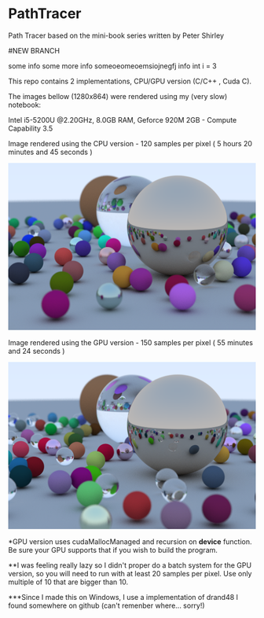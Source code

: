 # PathTracer
Path Tracer based on the mini-book series written by Peter Shirley

#NEW BRANCH


some info
some more info
someoeomeoemsiojnegfj info
int i = 3

This repo contains 2 implementations, CPU/GPU version (C/C++ , Cuda C).

The images bellow (1280x864) were rendered using my (very slow) notebook:

Intel i5-5200U @2.20GHz,
8.0GB RAM,
Geforce 920M 2GB - Compute Capability 3.5

Image rendered using the CPU version - 120 samples per pixel ( 5 hours 20 minutes and 45 seconds )

![Alt text](cpu.png "CPU")

Image rendered using the GPU version - 150 samples per pixel ( 55 minutes and 24 seconds )

![Alt text](gpu.png "GPU")

*GPU version uses cudaMallocManaged and recursion on __device__ function. Be sure your GPU supports that if you wish to build the program.

**I was feeling really lazy so I didn't proper do a batch system for the GPU version, so you will need to run with at least 20 samples per pixel. Use only multiple of 10 that are bigger than 10.

***Since I made this on Windows, I use a implementation of drand48 I found somewhere on github (can't remenber where... sorry!)
